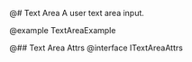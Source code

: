 @# Text Area
A user text area input.

@example TextAreaExample

@## Text Area Attrs
@interface ITextAreaAttrs
